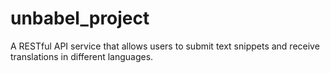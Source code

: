 # unbabel_project
A RESTful API service that allows users to submit text snippets and receive translations in different languages. 
